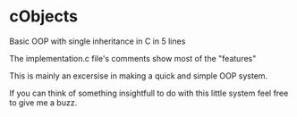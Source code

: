 cObjects
========

Basic OOP with single inheritance in C in 5 lines

The implementation.c file's comments show most of the "features"

This is mainly an excersise in making a quick and simple OOP system.

If you can think of something insightfull to do with this little system feel free to give me a buzz.

